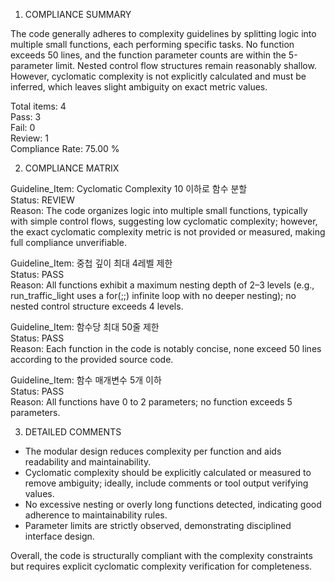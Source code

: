 1) COMPLIANCE SUMMARY

The code generally adheres to complexity guidelines by splitting logic into multiple small functions, each performing specific tasks. No function exceeds 50 lines, and the function parameter counts are within the 5-parameter limit. Nested control flow structures remain reasonably shallow. However, cyclomatic complexity is not explicitly calculated and must be inferred, which leaves slight ambiguity on exact metric values.

Total items: 4  
Pass: 3  
Fail: 0  
Review: 1  
Compliance Rate: 75.00 %

2) COMPLIANCE MATRIX

Guideline_Item: Cyclomatic Complexity 10 이하로 함수 분할  
Status: REVIEW  
Reason: The code organizes logic into multiple small functions, typically with simple control flows, suggesting low cyclomatic complexity; however, the exact cyclomatic complexity metric is not provided or measured, making full compliance unverifiable.

Guideline_Item: 중첩 깊이 최대 4레벨 제한  
Status: PASS  
Reason: All functions exhibit a maximum nesting depth of 2–3 levels (e.g., run_traffic_light uses a for(;;) infinite loop with no deeper nesting); no nested control structure exceeds 4 levels.

Guideline_Item: 함수당 최대 50줄 제한  
Status: PASS  
Reason: Each function in the code is notably concise, none exceed 50 lines according to the provided source code.

Guideline_Item: 함수 매개변수 5개 이하  
Status: PASS  
Reason: All functions have 0 to 2 parameters; no function exceeds 5 parameters.

3) DETAILED COMMENTS

- The modular design reduces complexity per function and aids readability and maintainability.  
- Cyclomatic complexity should be explicitly calculated or measured to remove ambiguity; ideally, include comments or tool output verifying values.  
- No excessive nesting or overly long functions detected, indicating good adherence to maintainability rules.  
- Parameter limits are strictly observed, demonstrating disciplined interface design.  

Overall, the code is structurally compliant with the complexity constraints but requires explicit cyclomatic complexity verification for completeness.